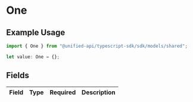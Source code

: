 # One

## Example Usage

```typescript
import { One } from "@unified-api/typescript-sdk/sdk/models/shared";

let value: One = {};
```

## Fields

| Field       | Type        | Required    | Description |
| ----------- | ----------- | ----------- | ----------- |